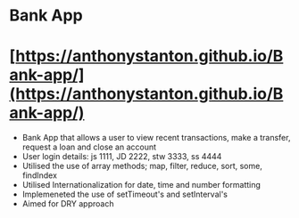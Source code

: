 # Bank App

# [https://anthonystanton.github.io/Bank-app/](https://anthonystanton.github.io/Bank-app/)

* Bank App that allows a user to view recent transactions, make a transfer, request a loan and close an account
* User login details: js 1111, JD 2222, stw 3333, ss 4444
* Utilised the use of array methods; map, filter, reduce, sort, some, findIndex
* Utilised Internationalization for date, time and number formatting
* Implemeneted the use of setTimeout's and setInterval's
* Aimed for DRY approach
